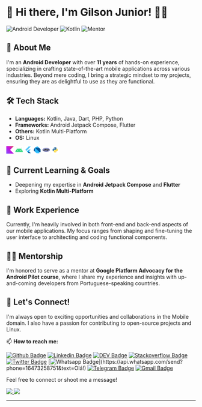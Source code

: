 # 👋 Hi there, I'm Gilson Junior! :man_technologist:

![Android Developer](https://img.shields.io/badge/Android%20Developer-9%20years%20experience-green) 
![Kotlin](https://img.shields.io/badge/Kotlin-Expert-blue) 
![Mentor](https://img.shields.io/badge/Mentor-Google%20Platform%20Advocacy-yellow)


## 🌟 About Me

I'm an **Android Developer** with over **11 years** of hands-on experience, specializing in crafting state-of-the-art mobile applications across various industries. Beyond mere coding, I bring a strategic mindset to my projects, ensuring they are as delightful to use as they are functional.

## 🛠️ Tech Stack

- **Languages:** Kotlin, Java, Dart, PHP, Python
- **Frameworks:** Android Jetpack Compose, Flutter
- **Others:** Kotlin Multi-Platform
- **OS:** Linux

<code><img height="20" src="https://raw.githubusercontent.com/github/explore/80688e429a7d4ef2fca1e82350fe8e3517d3494d/topics/kotlin/kotlin.png"></code>
<code><img height="20" src="https://raw.githubusercontent.com/github/explore/80688e429a7d4ef2fca1e82350fe8e3517d3494d/topics/android/android.png"></code>
<code><img height="20" src="https://raw.githubusercontent.com/github/explore/80688e429a7d4ef2fca1e82350fe8e3517d3494d/topics/flutter/flutter.png"></code>
<code><img height="20" src="https://raw.githubusercontent.com/github/explore/80688e429a7d4ef2fca1e82350fe8e3517d3494d/topics/dart/dart.png"></code>
<code><img height="20" src="https://raw.githubusercontent.com/github/explore/80688e429a7d4ef2fca1e82350fe8e3517d3494d/topics/php/php.png"></code>
<code><img height="20" src="https://raw.githubusercontent.com/github/explore/80688e429a7d4ef2fca1e82350fe8e3517d3494d/topics/python/python.png"></code> 

## 🚀 Current Learning & Goals

- Deepening my expertise in **Android Jetpack Compose** and **Flutter**
- Exploring **Kotlin Multi-Platform**

## 🏢 Work Experience

Currently, I'm heavily involved in both front-end and back-end aspects of our mobile applications. My focus ranges from shaping and fine-tuning the user interface to architecting and coding functional components.

## 👨‍🏫 Mentorship

I'm honored to serve as a mentor at **Google Platform Advocacy for the Android Pilot course**, where I share my experience and insights with up-and-coming developers from Portuguese-speaking countries.

## 🤝 Let's Connect!

I'm always open to exciting opportunities and collaborations in the Mobile domain. I also have a passion for contributing to open-source projects and Linux. 

📫 **How to reach me:**

[![Github Badge](https://img.shields.io/badge/-Github-000?style=flat-square&logo=Github&logoColor=white&link=https://github.com/gilsonjuniorpro)](https://github.com/gilsonjuniorpro)
[![Linkedin Badge](https://img.shields.io/badge/-LinkedIn-blue?style=flat-square&logo=Linkedin&logoColor=white&link=https://www.linkedin.com/in/gilsonjuniorpro/)](https://www.linkedin.com/in/gilsonjuniorpro/)
[![DEV Badge](https://img.shields.io/badge/-DEV.to-000?style=flat-square&logo=dev.to&logoColor=white&link=https://dev.to/gilsonjuniorpro)](https://dev.to/gilsonjuniorpro)
[![Stackoverflow Badge](https://img.shields.io/badge/-Stackoverflow-f7800c?style=flat-square&logo=Stackoverflow&logoColor=white&link=https://stackoverflow.com/users/1925108/gilson-junior)](https://stackoverflow.com/users/1925108/gilson-junior)
[![Twitter Badge](https://img.shields.io/badge/-Twitter-1ca0f1?style=flat-square&labelColor=1ca0f1&logo=twitter&logoColor=white&link=https://twitter.com/gilsonjuniorpro)](https://twitter.com/gilsonjuniorpro)
[![Whatsapp Badge](https://img.shields.io/badge/-Whatsapp-4CA143?style=flat-square&labelColor=4CA143&logo=whatsapp&logoColor=white&link=https://api.whatsapp.com/send?phone=16473258751&text=Olá!)](https://api.whatsapp.com/send?phone=16473258751&text=Olá!)
[![Telegram Badge](https://img.shields.io/badge/-Telegram-1ca0f1?style=flat-square&labelColor=1ca0f1&logo=telegram&logoColor=white&link=https://t.me/gilsonjuniorpro)](https://t.me/gilsonjuniorpro)
[![Gmail Badge](https://img.shields.io/badge/-Gmail-c14438?style=flat-square&logo=Gmail&logoColor=white&link=mailto:gilsonjuniorpro@gmail.com)](mailto:gilsonjuniorpro@gmail.com)

Feel free to connect or shoot me a message!

<div>
<a href="https://github.com/gilsonjuniorpro">
<img height="170em" src="https://github-readme-stats-sigma-five.vercel.app/api?username=gilsonjuniorpro&show_icons=true&theme=dark&include_all_commits=true&count_private=true"/>
<img height="170em" src="https://github-readme-stats-sigma-five.vercel.app/api/top-langs/?username=gilsonjuniorpro&layout=compact&langs_count=15&theme=dark"/>
</div>

---
  


